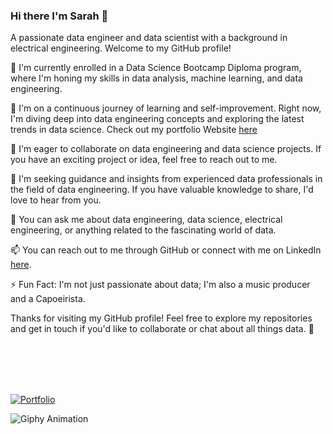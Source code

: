 ### Hi there I'm Sarah 👋

A passionate data engineer and data scientist with a background in electrical engineering. Welcome to my GitHub profile!

🔭 I'm currently enrolled in a Data Science Bootcamp Diploma program, where I'm honing my skills in data analysis, machine learning, and data engineering.

🌱 I'm on a continuous journey of learning and self-improvement. Right now, I'm diving deep into data engineering concepts and exploring the latest trends in data science. Check out my portfolio Website [here](https://sara-zeus.github.io)

👯 I'm eager to collaborate on data engineering and data science projects. If you have an exciting project or idea, feel free to reach out to me.

🤔 I'm seeking guidance and insights from experienced data professionals in the field of data engineering. If you have valuable knowledge to share, I'd love to hear from you.

💬 You can ask me about data engineering, data science, electrical engineering, or anything related to the fascinating world of data.

📫 You can reach out to me through GitHub or connect with me on LinkedIn [here](https://www.linkedin.com/in/sarasalehi7/).

⚡ Fun Fact: I'm not just passionate about data; I'm also a music producer and a Capoeirista.




Thanks for visiting my GitHub profile! Feel free to explore my repositories and get in touch if you'd like to collaborate or chat about all things data. 🚀

<br>
<br>
<br>
<br>


[![Portfolio](images/your-gif-filename.gif)](https://github.com/sara-zeus)





<img src="https://media.giphy.com/media/JWuBH9rCO2uZuHBFpm/giphy.gif" alt="Giphy Animation">
